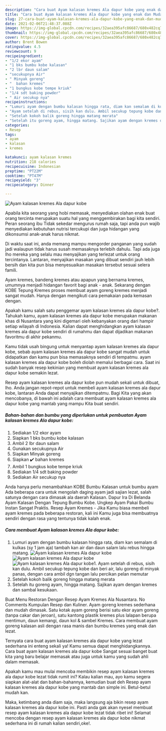 ```yaml
---
description: "Cara buat Ayam kalasan kremes Ala dapur kobe yang enak dan Mudah Dibuat"
title: "Cara buat Ayam kalasan kremes Ala dapur kobe yang enak dan Mudah Dibuat"
slug: 27-cara-buat-ayam-kalasan-kremes-ala-dapur-kobe-yang-enak-dan-mudah-dibuat
date: 2021-02-06T21:48:37.088Z
image: https://img-global.cpcdn.com/recipes/32aea395afc86687/680x482cq70/ayam-kalasan-kremes-ala-dapur-kobe-foto-resep-utama.jpg
thumbnail: https://img-global.cpcdn.com/recipes/32aea395afc86687/680x482cq70/ayam-kalasan-kremes-ala-dapur-kobe-foto-resep-utama.jpg
cover: https://img-global.cpcdn.com/recipes/32aea395afc86687/680x482cq70/ayam-kalasan-kremes-ala-dapur-kobe-foto-resep-utama.jpg
author: Brent Bowen
ratingvalue: 4.5
reviewcount: 9
recipeingredient:
- "1/2 ekor ayam"
- "1 bks bumbu kobe kalasan"
- "2 lbr daun salam"
- "secukupnya Air"
- " Minyak goreng"
- "  bahan kremes"
- "1 bungkus kobe tempe kriuk"
- "1/4 sdt baking powder"
- " Air secukup nya"
recipeinstructions:
- "Lumuri ayam dengan bumbu kalasan hingga rata, diam kan semalam di kulkas (sy 1 jam aja) tambah kan air dan daun salam lalu rebus hingga matang."
- "Ayam setelah di rebus, sisih kan dulu. Ambil secukup tepung kobe dan beri air, lalu goreng di minyak panas, dengan cara ambil dgn tangan lalu percikan pelan memutar"
- "Setelah kokoh balik goreng hingga matang merata"
- "Setelah itu goreng ayam, hingga matang. Sajikan ayam dengan kremes dan sambal kesukaan."
categories:
- Resep
tags:
- ayam
- kalasan
- kremes

katakunci: ayam kalasan kremes 
nutrition: 218 calories
recipecuisine: Indonesian
preptime: "PT22M"
cooktime: "PT47M"
recipeyield: "3"
recipecategory: Dinner

---
```



![Ayam kalasan kremes Ala dapur kobe](https://img-global.cpcdn.com/recipes/32aea395afc86687/680x482cq70/ayam-kalasan-kremes-ala-dapur-kobe-foto-resep-utama.jpg)

Apabila kita seorang yang hobi memasak, menyediakan olahan enak buat orang tercinta merupakan suatu hal yang menggembirakan bagi kita sendiri. Peran seorang ibu Tidak sekedar mengurus rumah saja, tapi anda pun wajib menyediakan kebutuhan nutrisi tercukupi dan juga hidangan yang dikonsumsi anak-anak harus nikmat.

Di waktu  saat ini, anda memang mampu mengorder panganan yang sudah jadi walaupun tidak harus susah memasaknya terlebih dahulu. Tapi ada juga lho mereka yang selalu mau menyajikan yang terlezat untuk orang tercintanya. Lantaran, menyajikan masakan yang dibuat sendiri jauh lebih bersih dan kita pun bisa menyesuaikan masakan tersebut sesuai selera famili. 

Ayam kremes, bandeng kremes atau apapun yang bernama kremes, umumnya menjadi hidangan favorit bagi anak - anak. Sekarang dengan KOBE Tepung Kremes proses membuat ayam goreng kremes menjadi sangat mudah. Hanya dengan mengikuti cara pemakaian pada kemasan dengan.

Apakah kamu salah satu penggemar ayam kalasan kremes ala dapur kobe?. Tahukah kamu, ayam kalasan kremes ala dapur kobe merupakan makanan khas di Nusantara yang kini digemari oleh kebanyakan orang dari hampir setiap wilayah di Indonesia. Kalian dapat menghidangkan ayam kalasan kremes ala dapur kobe sendiri di rumahmu dan dapat dijadikan makanan favoritmu di akhir pekanmu.

Kamu tidak usah bingung untuk menyantap ayam kalasan kremes ala dapur kobe, sebab ayam kalasan kremes ala dapur kobe sangat mudah untuk didapatkan dan kamu pun bisa memasaknya sendiri di tempatmu. ayam kalasan kremes ala dapur kobe boleh diolah memalui berbagai cara. Saat ini sudah banyak resep kekinian yang membuat ayam kalasan kremes ala dapur kobe semakin lezat.

Resep ayam kalasan kremes ala dapur kobe pun mudah sekali untuk dibuat, lho. Anda jangan repot-repot untuk membeli ayam kalasan kremes ala dapur kobe, lantaran Anda dapat menyajikan ditempatmu. Bagi Kita yang akan mencobanya, di bawah ini adalah cara membuat ayam kalasan kremes ala dapur kobe yang mantab yang mampu Kita buat sendiri.

<!--inarticleads1-->

##### Bahan-bahan dan bumbu yang diperlukan untuk pembuatan Ayam kalasan kremes Ala dapur kobe:

1. Sediakan 1/2 ekor ayam
1. Siapkan 1 bks bumbu kobe kalasan
1. Ambil 2 lbr daun salam
1. Gunakan secukupnya Air
1. Siapkan  Minyak goreng
1. Siapkan  ✔️ bahan kremes
1. Ambil 1 bungkus kobe tempe kriuk
1. Sediakan 1/4 sdt baking powder
1. Sediakan  Air secukup nya


Anda hanya perlu menambahkan KOBE Bumbu Kalasan untuk bumbu ayam Ada beberapa cara untuk mengolah daging ayam jadi sajian lezat, salah satunya dengan cara dimasak ala daerah Kalasan. Dapur Ira Di Belanda Ayam Kalasan Dengan Tepung Bumbu Kobe. Ungkep Ayam Pakai Bumbu Instan Sangat Praktis. Resep Ayam Kremes - Jika Kamu biasa membeli ayam kremes pada beberapa restoran, kali ini Kamu juga bisa membuatnya sendiri dengan rasa yang tentunya tidak kalah enak. 

<!--inarticleads2-->

##### Cara membuat Ayam kalasan kremes Ala dapur kobe:

1. Lumuri ayam dengan bumbu kalasan hingga rata, diam kan semalam di kulkas (sy 1 jam aja) tambah kan air dan daun salam lalu rebus hingga matang.
<img src="https://img-global.cpcdn.com/steps/4caf0fea305e3c44/160x128cq70/ayam-kalasan-kremes-ala-dapur-kobe-langkah-memasak-1-foto.jpg" alt="Ayam kalasan kremes Ala dapur kobe"><img src="https://img-global.cpcdn.com/steps/e3f37541ea841d9e/160x128cq70/ayam-kalasan-kremes-ala-dapur-kobe-langkah-memasak-1-foto.jpg" alt="Ayam kalasan kremes Ala dapur kobe"><img src="https://img-global.cpcdn.com/steps/9fc222e30233793e/160x128cq70/ayam-kalasan-kremes-ala-dapur-kobe-langkah-memasak-1-foto.jpg" alt="Ayam kalasan kremes Ala dapur kobe">1. Ayam setelah di rebus, sisih kan dulu. Ambil secukup tepung kobe dan beri air, lalu goreng di minyak panas, dengan cara ambil dgn tangan lalu percikan pelan memutar
1. Setelah kokoh balik goreng hingga matang merata
1. Setelah itu goreng ayam, hingga matang. Sajikan ayam dengan kremes dan sambal kesukaan.


Buat Menu Restoran Dengan Resep Ayam Kremes Ala Nusantara. No Comments Kumpulan Resep dan Kuliner. Ayam goreng kremes sederhana dan mudah dimasak. Satu kotak ayam goreng berisi satu ekor ayam goreng (tanpa cakar dan jeroan), satu kantong plastik kremes plus lalapan berupa mentimun, daun kemangi, daun kol &amp; sambel Kremes. Cara membuat ayam goreng kalasan asli dengan rasa manis dan bumbu kremes yang enak dan lezat. 

Ternyata cara buat ayam kalasan kremes ala dapur kobe yang lezat sederhana ini enteng sekali ya! Kamu semua dapat menghidangkannya. Cara buat ayam kalasan kremes ala dapur kobe Sangat sesuai banget buat kita yang baru belajar memasak atau juga untuk kamu yang sudah ahli dalam memasak.

Apakah kamu mau mulai mencoba membikin resep ayam kalasan kremes ala dapur kobe lezat tidak rumit ini? Kalau kalian mau, ayo kamu segera siapkan alat-alat dan bahan-bahannya, kemudian buat deh Resep ayam kalasan kremes ala dapur kobe yang mantab dan simple ini. Betul-betul mudah kan. 

Maka, ketimbang anda diam saja, maka langsung aja bikin resep ayam kalasan kremes ala dapur kobe ini. Pasti anda gak akan nyesel membuat resep ayam kalasan kremes ala dapur kobe lezat tidak ribet ini! Selamat mencoba dengan resep ayam kalasan kremes ala dapur kobe nikmat sederhana ini di rumah kalian sendiri,oke!.

